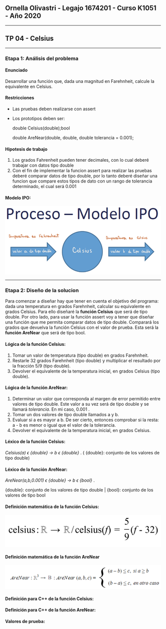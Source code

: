 ﻿

## Ornella Olivastri - Legajo 1674201 - Curso K1051 - Año 2020 
---
## TP 04 - Celsius
---
### Etapa 1: Análisis del problema
#### Enunciado
Desarrollar  una  función  que,  dada  una  magnitud  en  Farehnheit,  calcule la equivalente en Celsius.

#### Restricciones
- Las pruebas deben realizarse con assert
- Los prototipos deben ser:

    double Celsius(double);bool 
    
    double AreNear(double, double, double tolerancia = 0.001);

#### Hipotesis de trabajo
1. Los grados Fahrenheit pueden tener decimales, con lo cual deberé trabajar con datos tipo double
2. Con el fin de implementar la funcion assert para realizar las pruebas deberé comparar datos de tipo double, por lo tanto deberé diseñar una funcion que compare estos tipos de dato con un rango de tolerancia determinado, el cual será 0.001

#### Modelo IPO: 
![](IPO.PNG)

---
### Etapa 2: Diseño de la solucion
Para comenzar a diseñar hay que tener en cuenta el objetivo del programa: dada una temperatura en grados Farehnheit, calcular su equivalente en grados Celsius. Para ello diseñaré la **función Celsius** que será de tipo double. 
Por otro lado, para usar la función assert voy a tener que diseñar una función que me permita comparar datos de tipo double. Comparará los grados que devuelva la función Celsius con el valor de prueba. Esta será la **función AreNear** que será de tipo bool.

#### Lógica de la función Celsius:
1. Tomar un valor de temperatura (tipo double) en grados Farehnheit.
2. Restarle 32 grados Farehnheit (tipo double) y multiplicar el resultado por la fracción 5/9  (tipo double).
3. Devolver el equivalente de la temperatura inicial, en grados Celsius (tipo double).

#### Lógica de la función AreNear:
1. Determinar un valor que corresponda al margen de error permitido entre valores de tipo double. Este valor a su vez será de tipo double y se llamará *tolerancia*. En mi caso, 0.001 .
2. Tomar un dos valores de tipo double llamados a y b.
3. Evaluar si a es mayor a b. De ser cierto, entonces comprobar si la resta: a - b es menor o igual que el valor de la tolerancia.
4. Devolver el equivalente de la temperatura inicial, en grados Celsius.

#### Léxico de la función Celsius: 
*Celsius(a) ϵ {double} -> b ϵ {double}* . ( {double}: conjunto de los valores de tipo double)

#### Léxico de la función AreNear:
*AreNear(a,b,0.001) ϵ {double} -> b ϵ {bool}* . 

 {double}: conjunto de los valores de tipo double | {bool}: conjunto de los valores de tipo bool

#### Definición matemática de la función Celsius:
![](definicion%20matematica%20funcion%20celsius.PNG)


#### Definición matemática de la función AreNear
![](definicion%20matematica%20funcion%20AreNear.png)


#### Definición para C++ de la función Celsius:


#### Definición para C++ de la función AreNear:


#### Valores de prueba:




